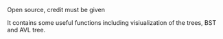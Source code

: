 Open source, credit must be given

It contains some useful functions including visiualization of the trees, BST and AVL tree.
